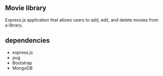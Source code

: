 ## Movie library

Express.js application that allows users to add, edit, and delete movies from a library.

## dependencies

- express.js
- pug
- Bootstrap
- MongoDB
